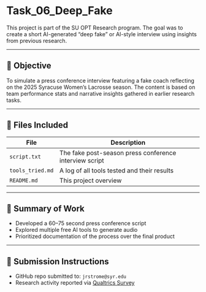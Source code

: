 # Task_06_Deep_Fake

This project is part of the SU OPT Research program. The goal was to create a short AI-generated “deep fake” or AI-style interview using insights from previous research.

---

## 🎯 Objective

To simulate a press conference interview featuring a fake coach reflecting on the 2025 Syracuse Women’s Lacrosse season. The content is based on team performance stats and narrative insights gathered in earlier research tasks.

---

## 📁 Files Included

| File            | Description                                             |
|------------------|---------------------------------------------------------|
| `script.txt`     | The fake post-season press conference interview script |
| `tools_tried.md` | A log of all tools tested and their results            |
| `README.md`      | This project overview                                  |

---

## 🧪 Summary of Work

- Developed a 60–75 second press conference script
- Explored multiple free AI tools to generate audio
- Prioritized documentation of the process over the final product

---

## 📝 Submission Instructions

- GitHub repo submitted to: `jrstrome@syr.edu`
- Research activity reported via [Qualtrics Survey](https://syracuseuniversity.qualtrics.com/jfe/form/SV_cDgnzM695AMx8d8)
